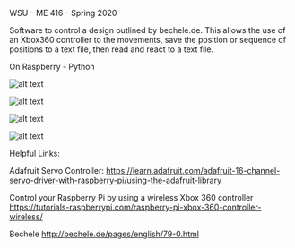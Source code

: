   
WSU - ME 416 - Spring 2020

Software to control a design outlined by bechele.de. 
This allows the use of an Xbox360 controller to the movements, save the position or sequence of positions to a text file, then read and react to a text file.

On Raspberry - Python

![alt text](https://github.com/senselessness/Gleason-Eye-Tracker/blob/master/ME%20416/IMG_20200421_174041.jpg)

![alt text](https://github.com/senselessness/Gleason-Eye-Tracker/blob/master/ME%20416/IMG_20200421_174045.jpg)

![alt text](https://github.com/senselessness/Gleason-Eye-Tracker/blob/master/ME%20416/IMG_20200421_174052.jpg)

![alt text](https://github.com/senselessness/Gleason-Eye-Tracker/blob/master/ME%20416/IMG_20200430_101328.jpg "Far Servos Connected aren't programed or hooked up")

Helpful Links: 

Adafruit Servo Controller:
https://learn.adafruit.com/adafruit-16-channel-servo-driver-with-raspberry-pi/using-the-adafruit-library

Control your Raspberry Pi by using a wireless Xbox 360 controller
https://tutorials-raspberrypi.com/raspberry-pi-xbox-360-controller-wireless/

Bechele
http://bechele.de/pages/english/79-0.html
